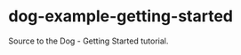 dog-example-getting-started
===========================

Source to the Dog - Getting Started tutorial.